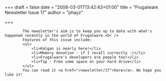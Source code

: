 
+++
draft = false
date = "2008-03-01T13:42:43+01:00"
title = "Frugalware Newsletter Issue 17"
author = "phayz"

+++

            The newsletter's aim is to keep you up to date with what's happened recently in the world of Frugalware.<br />
            Features of this issue include:
            <ul>
                <li>Kalgan is nearly here!</li>
                <li>Memory donation - if I recall correctly :)</li>
                <li>Frugalware's developers are people too!</li>
                <li>Tip - Free some space on your hard drive</li>
            </ul>
            You can read it <a href="/newsletter/17">here</a>. We hope you like it!
            
        